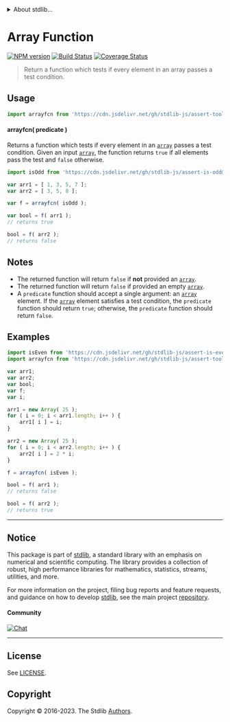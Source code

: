 <!--

@license Apache-2.0

Copyright (c) 2018 The Stdlib Authors.

Licensed under the Apache License, Version 2.0 (the "License");
you may not use this file except in compliance with the License.
You may obtain a copy of the License at

   http://www.apache.org/licenses/LICENSE-2.0

Unless required by applicable law or agreed to in writing, software
distributed under the License is distributed on an "AS IS" BASIS,
WITHOUT WARRANTIES OR CONDITIONS OF ANY KIND, either express or implied.
See the License for the specific language governing permissions and
limitations under the License.

-->


<details>
  <summary>
    About stdlib...
  </summary>
  <p>We believe in a future in which the web is a preferred environment for numerical computation. To help realize this future, we've built stdlib. stdlib is a standard library, with an emphasis on numerical and scientific computation, written in JavaScript (and C) for execution in browsers and in Node.js.</p>
  <p>The library is fully decomposable, being architected in such a way that you can swap out and mix and match APIs and functionality to cater to your exact preferences and use cases.</p>
  <p>When you use stdlib, you can be absolutely certain that you are using the most thorough, rigorous, well-written, studied, documented, tested, measured, and high-quality code out there.</p>
  <p>To join us in bringing numerical computing to the web, get started by checking us out on <a href="https://github.com/stdlib-js/stdlib">GitHub</a>, and please consider <a href="https://opencollective.com/stdlib">financially supporting stdlib</a>. We greatly appreciate your continued support!</p>
</details>

# Array Function

[![NPM version][npm-image]][npm-url] [![Build Status][test-image]][test-url] [![Coverage Status][coverage-image]][coverage-url] <!-- [![dependencies][dependencies-image]][dependencies-url] -->

> Return a function which tests if every element in an array passes a test condition.



<section class="usage">

## Usage

```javascript
import arrayfcn from 'https://cdn.jsdelivr.net/gh/stdlib-js/assert-tools-array-function@v0.1.1-deno/mod.js';
```

<a name="arrayfcn"></a>

#### arrayfcn( predicate )

Returns a function which tests if every element in an [`array`][mdn-array] passes a test condition. Given an input [`array`][mdn-array], the function returns `true` if all elements pass the test and `false` otherwise.

```javascript
import isOdd from 'https://cdn.jsdelivr.net/gh/stdlib-js/assert-is-odd@deno/mod.js';

var arr1 = [ 1, 3, 5, 7 ];
var arr2 = [ 3, 5, 8 ];

var f = arrayfcn( isOdd );

var bool = f( arr1 );
// returns true

bool = f( arr2 );
// returns false
```

</section>

<!-- /.usage -->

<section class="notes">

## Notes

-   The returned function will return `false` if **not** provided an [`array`][mdn-array].
-   The returned function will return `false` if provided an empty [`array`][mdn-array].
-   A `predicate` function should accept a single argument: an [`array`][mdn-array] element. If the [`array`][mdn-array] element satisfies a test condition, the `predicate` function should return `true`; otherwise, the `predicate` function should return `false`.

</section>

<!-- /.notes -->

<section class="examples">

## Examples

<!-- eslint no-undef: "error" -->

```javascript
import isEven from 'https://cdn.jsdelivr.net/gh/stdlib-js/assert-is-even@deno/mod.js';
import arrayfcn from 'https://cdn.jsdelivr.net/gh/stdlib-js/assert-tools-array-function@v0.1.1-deno/mod.js';

var arr1;
var arr2;
var bool;
var f;
var i;

arr1 = new Array( 25 );
for ( i = 0; i < arr1.length; i++ ) {
    arr1[ i ] = i;
}

arr2 = new Array( 25 );
for ( i = 0; i < arr2.length; i++ ) {
    arr2[ i ] = 2 * i;
}

f = arrayfcn( isEven );

bool = f( arr1 );
// returns false

bool = f( arr2 );
// returns true
```

</section>

<!-- /.examples -->

<!-- Section for related `stdlib` packages. Do not manually edit this section, as it is automatically populated. -->

<section class="related">

</section>

<!-- /.related -->

<!-- Section for all links. Make sure to keep an empty line after the `section` element and another before the `/section` close. -->


<section class="main-repo" >

* * *

## Notice

This package is part of [stdlib][stdlib], a standard library with an emphasis on numerical and scientific computing. The library provides a collection of robust, high performance libraries for mathematics, statistics, streams, utilities, and more.

For more information on the project, filing bug reports and feature requests, and guidance on how to develop [stdlib][stdlib], see the main project [repository][stdlib].

#### Community

[![Chat][chat-image]][chat-url]

---

## License

See [LICENSE][stdlib-license].


## Copyright

Copyright &copy; 2016-2023. The Stdlib [Authors][stdlib-authors].

</section>

<!-- /.stdlib -->

<!-- Section for all links. Make sure to keep an empty line after the `section` element and another before the `/section` close. -->

<section class="links">

[npm-image]: http://img.shields.io/npm/v/@stdlib/assert-tools-array-function.svg
[npm-url]: https://npmjs.org/package/@stdlib/assert-tools-array-function

[test-image]: https://github.com/stdlib-js/assert-tools-array-function/actions/workflows/test.yml/badge.svg?branch=v0.1.1
[test-url]: https://github.com/stdlib-js/assert-tools-array-function/actions/workflows/test.yml?query=branch:v0.1.1

[coverage-image]: https://img.shields.io/codecov/c/github/stdlib-js/assert-tools-array-function/main.svg
[coverage-url]: https://codecov.io/github/stdlib-js/assert-tools-array-function?branch=main

<!--

[dependencies-image]: https://img.shields.io/david/stdlib-js/assert-tools-array-function.svg
[dependencies-url]: https://david-dm.org/stdlib-js/assert-tools-array-function/main

-->

[chat-image]: https://img.shields.io/gitter/room/stdlib-js/stdlib.svg
[chat-url]: https://app.gitter.im/#/room/#stdlib-js_stdlib:gitter.im

[stdlib]: https://github.com/stdlib-js/stdlib

[stdlib-authors]: https://github.com/stdlib-js/stdlib/graphs/contributors

[umd]: https://github.com/umdjs/umd
[es-module]: https://developer.mozilla.org/en-US/docs/Web/JavaScript/Guide/Modules

[deno-url]: https://github.com/stdlib-js/assert-tools-array-function/tree/deno
[umd-url]: https://github.com/stdlib-js/assert-tools-array-function/tree/umd
[esm-url]: https://github.com/stdlib-js/assert-tools-array-function/tree/esm
[branches-url]: https://github.com/stdlib-js/assert-tools-array-function/blob/main/branches.md

[stdlib-license]: https://raw.githubusercontent.com/stdlib-js/assert-tools-array-function/main/LICENSE

[mdn-array]: https://developer.mozilla.org/en-US/docs/Web/JavaScript/Reference/Global_Objects/Array

</section>

<!-- /.links -->
